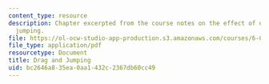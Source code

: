 ```yaml
---
content_type: resource
description: Chapter excerpted from the course notes on the effect of drag on fleas
  jumping.
file: https://ol-ocw-studio-app-production.s3.amazonaws.com/courses/6-055j-the-art-of-approximation-in-science-and-engineering-spring-2008/bc2646a835ea0aa1432c2367db60cc49_mar03.pdf
file_type: application/pdf
resourcetype: Document
title: Drag and Jumping
uid: bc2646a8-35ea-0aa1-432c-2367db60cc49
---
```


